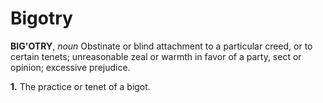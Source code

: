# Bigotry

**BIG'OTRY**, _noun_ Obstinate or blind attachment to a particular creed, or to certain tenets; unreasonable zeal or warmth in favor of a party, sect or opinion; excessive prejudice.

**1.** The practice or tenet of a bigot.